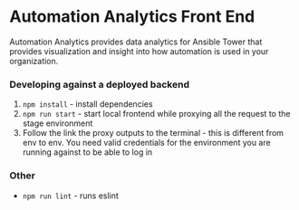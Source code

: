 # Automation Analytics Front End

Automation Analytics provides data analytics for Ansible Tower that provides visualization and insight into how automation is used in your organization.

### Developing against a deployed backend

1. `npm install` - install dependencies
2. `npm run start` - start local frontend while proxying all the request to the stage environment
3. Follow the link the proxy outputs to the terminal - this is different from env to env. You need valid credentials for the environment you are running against to be able to log in

### Other

* `npm run lint` - runs eslint
